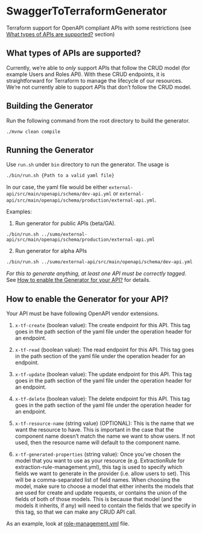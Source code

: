 # SwaggerToTerraformGenerator
Terraform support for OpenAPI compliant APIs with some restrictions (see [What types of APIs are supported?](what-types-of-api-are-supported) section)


## What types of APIs are supported?
Currently, we’re able to _only_ support APIs that follow the CRUD model (for example Users and Roles API). With these CRUD endpoints, it is straightforward for Terraform to manage the lifecycle of our resources. We’re not currently able to support APIs that don’t follow the CRUD model.


## Building the Generator
Run the following command from the root directory to build the generator. 
```
./mvnw clean compile
```

## Running the Generator
Use `run.sh` under `bin` directory to run the generator. The usage is
```bash
./bin/run.sh {Path to a valid yaml file}  
```
In our case, the yaml file would be either `external-api/src/main/openapi/schema/dev-api.yml` or `external-api/src/main/openapi/schema/production/external-api.yml`.

Examples:
1. Run generator for public APIs (beta/GA).
  ```
  ./bin/run.sh ../sumo/external-api/src/main/openapi/schema/production/external-api.yml
  ```
2. Run generator for alpha APIs
  ```bash
  ./bin/run.sh ../sumo/external-api/src/main/openapi/schema/dev-api.yml
  ```

_For this to generate anything, at least one API must be correctly tagged_. See [How to enable the Generator for your API?](#how-to-enable-the-generator-for-your-api) for details.


## How to enable the Generator for your API?
Your API must be have following OpenAPI vendor extensions.

1. `x-tf-create` (boolean value):
The create endpoint for this API. This tag goes in the path section of the yaml file under the operation header for an endpoint.

2. `x-tf-read` (boolean value):
The read endpoint for this API. This tag goes in the path section of the yaml file under the operation header for an endpoint.

3. `x-tf-update` (boolean value):
The update endpoint for this API. This tag goes in the path section of the yaml file under the operation header for an endpoint.

4. `x-tf-delete` (boolean value):
The delete endpoint for this API. This tag goes in the path section of the yaml file under the operation header for an endpoint.

5. `x-tf-resource-name` (string value) (OPTIONAL):
This is the name that we want the resource to have. This is important in the case that the component name doesn’t match the name we want to show users. If not used, then the resource name will default to the component name.

6. `x-tf-generated-properties` (string value):
Once you’ve chosen the model that you want to use as your resource (e.g. ExtractionRule for extraction-rule-management.yml), this tag is used to specify which fields we want to generate in the provider (i.e. allow users to set). This will be a comma-separated list of field names. When choosing the model, make sure to choose a model that either inherits the models that are used for create and update requests, or contains the union of the fields of both of those models. This is because that model (and the models it inherits, if any) will need to contain the fields that we specify in this tag, so that we can make any CRUD API call. 


As an example, look at [role-management.yml](https://github.com/Sanyaku/sumologic/blob/master/external-api/src/main/openapi/schema/role-management.yml) file.

